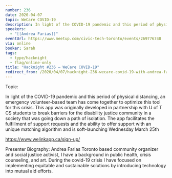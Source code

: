 ```yaml
---
number: 236
date: 2020-04-07
topic: WeCare COVID-19
description: In light of the COVID-19 pandemic and this period of physical distancing, an emergency volunteer-based team has come together to optimize this tool for this crisis. This app was originally developed in partnership with U of T CS students to break barriers for the disability justice community in a society that was going down a path of isolation. The app facilitates the fulfillment of support requests and the ability to offer support with an unique matching algorithm and is soft-launching Wednesday March 25th
speakers:
  - "[[Andrea Farias]]"
eventUrl: https://www.meetup.com/civic-tech-toronto/events/269776748
via: online
booker: Sarah
tags:
  - type/hacknight
  - flag/online-only
title: "Hacknight #236 – WeCare COVID-19"
redirect_from: /2020/04/07/hacknight-236-wecare-covid-19-with-andrea-farias/
---
```


Topic:

In light of the COVID-19 pandemic and this period of physical distancing, an emergency volunteer-based team has come together to optimize this tool for this crisis. This app was originally developed in partnership with U of T CS students to break barriers for the disability justice community in a society that was going down a path of isolation. The app facilitates the fulfillment of support requests and the ability to offer support with an unique matching algorithm and is soft-launching Wednesday March 25th

https://www.welinkapp.ca/sign-up/

Presenter Biography:
Andrea Farias
Toronto based community organizer and social justice activist, I have a background in public health, crisis counseling, and art. During the covid-19 crisis I have focused on implementing equitable and sustainable solutions by introducing technology into mutual aid efforts.